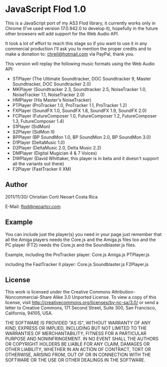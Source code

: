 JavaScript Flod 1.0
===================

This is a JavaScript port of my AS3 Flod library, it currently works only in Chrome (I've used version
17.0.942.0 to develop it), hopefully in the future other browsers will add support for the Web Audio API.

It took a lot of effort to reach this stage so if you want to use it in any commercial production I'll ask
you to mention the proper credits and to make a donation to: chreil@hotmail.com via PayPal, thank you.

This version will replay the following music formats using the Web Audio API:

* STPlayer (The Ultimate Soundtracker, DOC Soundtracker 9, Master Soundtracker, DOC Soundtracker 2.0)
* MKPlayer (Soundtracker 2.3, Soundtracker 2.5, NoiseTracker 1.0, NoiseTracker 1.1, NoiseTracker 2.0)
* HMPlayer (His Master's NoiseTracker)
* PTPlayer (ProTracker 1.0, ProTracker 1.1, ProTracker 1.2)
* FXPlayer (SoundFX 1.0, SoundFX 1.8, SoundFX 1.9, SoundFX 2.0)
* FCPlayer (FutureComposer 1.0, FutureComposer 1.2, FutureComposer 1.3, FutureComposer 1.4)
* S1Player (SidMon)
* S2Player (SidMon II)
* BPPlayer (BP SoundMon 1.0, BP SoundMon 2.0, BP SoundMon 3.0)
* D1Player (DeltaMusic 1.0)
* D2Player (DeltaMusic 2.0, Delta Music 2.2)
* DMPlayer (Digital Mugician 4 &amp; 7 Voices)
* DWPlayer (David Whittaker, this player is in beta and it doesn't support all the variants out there)
* F2Player (FastTracker II XM)

Author
------

2011/11/30/
Christian Corti
Neoart Costa Rica

E-Mail: flod@neoartcr.com

Example
-------

You can include just the player(s) you need in your page just remember that all the Amiga players needs
the Core.js and the Amiga.js files too and the PC player (FT2) needs the Core.js and the Soundblaster.js files.

Example, including the ProTracker player:
  Core.js
  Amiga.js
  PTPlayer.js

including the FastTracker II player:
  Core.js
  Soundblaster.js
  F2Player.js

License
-------

This work is licensed under the Creative Commons Attribution-Noncommercial-Share Alike 3.0 Unported License.
To view a copy of this license, visit http://creativecommons.org/licenses/by-nc-sa/3.0/ or send a letter to
Creative Commons, 171 Second Street, Suite 300, San Francisco, California, 94105, USA.

THE SOFTWARE IS PROVIDED "AS IS", WITHOUT WARRANTY OF ANY KIND, EXPRESS OR IMPLIED, INCLUDING BUT NOT LIMITED TO THE WARRANTIES
OF MERCHANTABILITY, FITNESS FOR A PARTICULAR PURPOSE AND NONINFRINGEMENT. IN NO EVENT SHALL THE AUTHORS OR COPYRIGHT HOLDERS BE
LIABLE FOR ANY CLAIM, DAMAGES OR OTHER LIABILITY, WHETHER IN AN ACTION OF CONTRACT, TORT OR OTHERWISE, ARISING FROM, OUT OF OR
IN CONNECTION WITH THE SOFTWARE OR THE USE OR OTHER DEALINGS IN THE SOFTWARE.